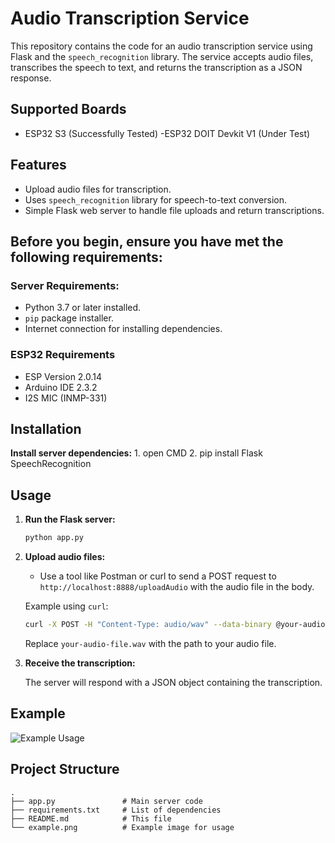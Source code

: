 # Audio Transcription Service

This repository contains the code for an audio transcription service using Flask and the `speech_recognition` library. The service accepts audio files, transcribes the speech to text, and returns the transcription as a JSON response.
## Supported Boards
- ESP32 S3 (Successfully Tested)
-ESP32 DOIT Devkit V1 (Under Test)

## Features
- Upload audio files for transcription.
- Uses `speech_recognition` library for speech-to-text conversion.
- Simple Flask web server to handle file uploads and return transcriptions.

## Before you begin, ensure you have met the following requirements:
### Server Requirements:
- Python 3.7 or later installed.
- `pip` package installer.
- Internet connection for installing dependencies.
### ESP32 Requirements
- ESP Version 2.0.14
- Arduino IDE 2.3.2
- I2S MIC (INMP-331)

## Installation
  **Install server dependencies:**
    1. open CMD
    2. pip install Flask SpeechRecognition

## Usage

1. **Run the Flask server:**

    ```sh
    python app.py
    ```

2. **Upload audio files:**

    - Use a tool like Postman or curl to send a POST request to `http://localhost:8888/uploadAudio` with the audio file in the body.

    Example using `curl`:

    ```sh
    curl -X POST -H "Content-Type: audio/wav" --data-binary @your-audio-file.wav http://localhost:8888/uploadAudio
    ```

    Replace `your-audio-file.wav` with the path to your audio file.

3. **Receive the transcription:**

    The server will respond with a JSON object containing the transcription.

## Example

![Example Usage](example.png)

## Project Structure

```plaintext
.
├── app.py               # Main server code
├── requirements.txt     # List of dependencies
├── README.md            # This file
└── example.png          # Example image for usage
